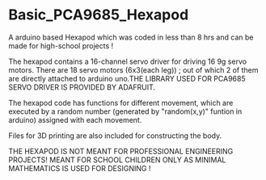 # Basic_PCA9685_Hexapod
A arduino based Hexapod which was coded in less than 8 hrs and can be made for high-school projects !

The hexapod contains a 16-channel servo driver for driving 16 9g servo motors. There are 18 servo motors (6x3(each leg)) ; out of which 2 of them are directly attached to arduino uno.THE LIBRARY USED FOR PCA9685 SERVO DRIVER IS PROVIDED BY ADAFRUIT. 

The hexapod code has functions for different movement, which are executed by a random number (generated by "random(x,y)" funtion in arduino) assigned with each movement. 

Files for 3D printing are also included for constructing the body.

THE HEXAPOD IS NOT MEANT FOR PROFESSIONAL ENGINEERING PROJECTS! MEANT FOR SCHOOL CHILDREN ONLY AS MINIMAL MATHEMATICS IS USED FOR DESIGNING !
